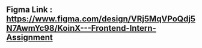 ## Figma Link : https://www.figma.com/design/VRj5MqVPoQdj5N7AwmYc98/KoinX---Frontend-Intern-Assignment
